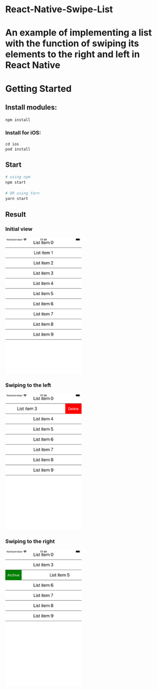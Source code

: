 # React-Native-Swipe-List
# An example of implementing a list with the function of swiping its elements to the right and left in React Native

# Getting Started

## Install modules:

```npm install```

### Install for iOS:

```
cd ios
pod install
```

## Start

```bash
# using npm
npm start

# OR using Yarn
yarn start
```
## Result

### Initial view

<img src="https://github.com/zahoruiko/React-Native-Swipe-List/blob/main/promoImages/Screen-1.png" width="240" />

### Swiping to the left

<img src="https://github.com/zahoruiko/React-Native-Swipe-List/blob/main/promoImages/Screen-2.png" width="240" />

### Swiping to the right

<img src="https://github.com/zahoruiko/React-Native-Swipe-List/blob/main/promoImages/Screen-3.png" width="240" />
